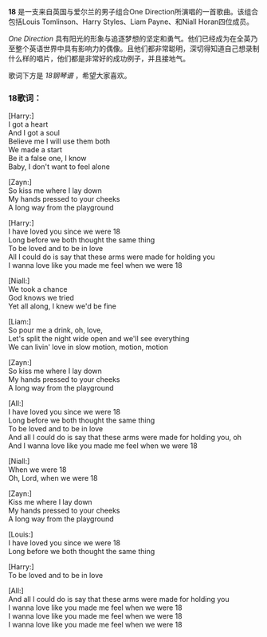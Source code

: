 

**18** 是一支来自英国与爱尔兰的男子组合One Direction所演唱的一首歌曲。该组合包括Louis Tomlinson、Harry
Styles、Liam Payne、和Niall Horan四位成员。

_One Direction_
具有阳光的形象与追逐梦想的坚定和勇气。他们已经成为在全英乃至整个英语世界中具有影响力的偶像。且他们都非常聪明，深切得知道自己想录制什么样的唱片，他们都是非常好的成功例子，并且接地气。

歌词下方是 _18钢琴谱_ ，希望大家喜欢。

### 18歌词：

[Harry:]  
I got a heart  
And I got a soul  
Believe me I will use them both  
We made a start  
Be it a false one, I know  
Baby, I don't want to feel alone

[Zayn:]  
So kiss me where I lay down  
My hands pressed to your cheeks  
A long way from the playground

[Harry:]  
I have loved you since we were 18  
Long before we both thought the same thing  
To be loved and to be in love  
All I could do is say that these arms were made for holding you  
I wanna love like you made me feel when we were 18

[Niall:]  
We took a chance  
God knows we tried  
Yet all along, I knew we'd be fine

[Liam:]  
So pour me a drink, oh, love,  
Let's split the night wide open and we'll see everything  
We can livin' love in slow motion, motion, motion

[Zayn:]  
So kiss me where I lay down  
My hands pressed to your cheeks  
A long way from the playground

[All:]  
I have loved you since we were 18  
Long before we both thought the same thing  
To be loved and to be in love  
And all I could do is say that these arms were made for holding you, oh  
And I wanna love like you made me feel when we were 18

[Niall:]  
When we were 18  
Oh, Lord, when we were 18

[Zayn:]  
Kiss me where I lay down  
My hands pressed to your cheeks  
A long way from the playground

[Louis:]  
I have loved you since we were 18  
Long before we both thought the same thing

[Harry:]  
To be loved and to be in love

[All:]  
And all I could do is say that these arms were made for holding you  
I wanna love like you made me feel when we were 18  
I wanna love like you made me feel when we were 18  
I wanna love like you made me feel when we were 18

